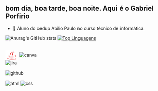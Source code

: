 ## bom dia, boa tarde, boa noite. Aqui é o Gabriel Porfirio

- 📖 Aluno do cedup Abilio Paulo no curso técnico de informática.
  
![Anurag's GitHub stats](https://github-readme-stats.vercel.app/api?username=gabrielporfirio&theme=radical&show_icons=true)
[![Top Linguagens](https://github-readme-stats.vercel.app/api/top-langs/?username=patohomonimo&layout=compact)](https://github.com/anuraghazra/github-readme-stats)

<div style="display: inline_block"><br>
  <img align="center" alt="Rafa-Js" height="30" width="40" src="https://raw.githubusercontent.com/devicons/devicon/master/icons/java/java-plain.svg">
 


  <img align="center" alt="canva" height="30" width="40" src="https://cdn.jsdelivr.net/gh/devicons/devicon@latest/icons/canva/canva-original.svg" />

  <br> 
  
  <img align="center" alt="jira" height="30" width="40"  src="https://devicon-website.vercel.app/api/jira/plain.svg">
  
  <img align="center" alt="github" height="30" width="40"  src="https://devicon-website.vercel.app/api/github/original.svg"></img>

  <img align="center" alt="html"  height="30" width="40" src="https://cdn.jsdelivr.net/gh/devicons/devicon@latest/icons/html5/html5-original.svg" />

  <img align="center" alt="css"  height="30" width="40" src="https://cdn.jsdelivr.net/gh/devicons/devicon@latest/icons/css3/css3-original.svg" />
          
</div>
 <br><br>
 
<div> 
